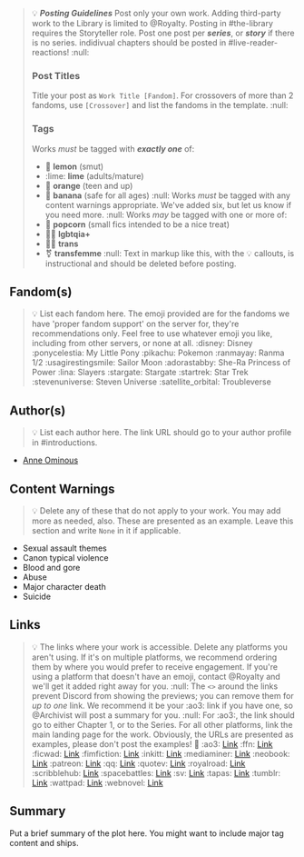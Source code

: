 > :bulb: ***__Posting Guidelines__*** 
> Post only your own work. Adding third-party work to the Library is limited to @Royalty. 
> Posting in #the-library requires the Storyteller role.
> Post one post per ***series***, or ***story*** if there is no series. indidivual chapters should be posted in #live-reader-reactions!
> :null:
> ### Post Titles
> Title your post as `Work Title [Fandom]`. For crossovers of more than 2 fandoms, use `[Crossover]` and list the fandoms in the template.
> :null:
> ### Tags
> Works *must* be tagged with ***exactly one*** of: 
> - :lemon: **lemon** (smut)
> - :lime: **lime** (adults/mature) 
> - :tangerine: **orange** (teen and up)
> - :banana: **banana** (safe for all ages)
> :null:
> Works *must* be tagged with any content warnings appropriate. We've added six, but let us know if you need more.
> :null:
> Works *may* be tagged with one or more of: 
> - :popcorn: **popcorn** (small fics intended to be a nice treat) 
> - :rainbow_flag: **lgbtqia+** 
> - :transgender_flag: **trans**
> - :transgender_symbol: **transfemme** 
> :null:
> Text in markup like this, with the :bulb: callouts, is instructional and should be deleted before posting.

## Fandom(s)
> :bulb: List each fandom here. The emoji provided are for the fandoms we have 'proper fandom support' on the server for, they're recommendations only. 
> Feel free to use whatever emoji you like, including from other servers, or none at all.
:disney: Disney
:ponycelestia: My Little Pony
:pikachu: Pokemon
:ranmayay: Ranma 1/2
:usagirestingsmile: Sailor Moon
:adorastabby: She-Ra Princess of Power
:lina: Slayers
:stargate: Stargate
:startrek: Star Trek
:stevenuniverse: Steven Universe
:satellite_orbital: Troubleverse

## Author(s)
> :bulb: List each author here. The link URL should go to your author profile in #introductions.
* [Anne Ominous](https://discord.com/channels/260074028600000513/1287257215119523881)

## Content Warnings
> :bulb: Delete any of these that do not apply to your work. You may add more as needed, also. These are presented as an example. 
> Leave this section and write `None` in it if applicable.

* Sexual assault themes
* Canon typical violence
* Blood and gore
* Abuse
* Major character death
* Suicide

## Links
> :bulb: The links where your work is accessible. Delete any platforms you aren't using. 
> If it's on multiple platforms, we recommend ordering them by where you would prefer to receive engagement.
> If you're using a platform that doesn't have an emoji, contact @Royalty and we'll get it added right away for you.
> :null:
> The `<>` around the links prevent Discord from showing the previews; you can remove them for *up to one* link.
> We recommend it be your :ao3: link if you have one, so @Archivist will post a summary for you.
> :null:
> For :ao3:, the link should go to either Chapter 1, or to the Series. For all other platforms, link the main landing page for the work.
> Obviously, the URLs are presented as examples, please don't post the examples! :rofl:
:ao3: [Link](<https://thephoenixsaga.com/img/icons/ao3.png>)
:ffn: [Link](<https://www.fanfiction.net/s/14398901/1/Phoenix-Reignited>)
:ficwad: [Link](<https://ficwad.com/story/292019>)
:fimfiction: [Link](<https://www.fimfiction.net/story/568570/the-pale-stone>)
:inkitt: [Link](<https://www.inkitt.com/stories/fanfiction/1349785>)
:mediaminer: [Link](<https://www.mediaminer.org/fanfic/view_st.php/174376/>)
:neobook: [Link](<https://neobook.org/book/6tnYk8n6/>)
:patreon: [Link](<https://www.patreon.com/posts/coe-ch-43-rip-114877890>)
:qq: [Link](<https://forum.questionablequesting.com/threads/phoenix-reignited-edition-ranma-1-2.29519/>)
:quotev: [Link](<https://www.quotev.com/story/16744149/Phoenix-Reignited-Edition-Ranma-12/1>)
:royalroad: [Link](<https://www.royalroad.com/fiction/99736/phoenix-reignited-edition>)
:scribblehub: [Link](<https://www.scribblehub.com/series/1237070/phoenix-reignited-edition/>)
:spacebattles: [Link](<https://forums.spacebattles.com/threads/phoenix-reignited-edition.1190357/>)
:sv: [Link](<https://forums.sufficientvelocity.com/threads/phoenix-reignited.135398/>)
:tapas: [Link](<https://tapas.io/episode/3226161>)
:tumblr: [Link](<https://www.tumblr.com/anne-is-ominous/763511249663344640/phoenix-reignited-is-live?source=share>)
:wattpad: [Link](<https://www.wattpad.com/story/377197827-phoenix-reignited-edition>)
:webnovel: [Link](<https://www.webnovel.com/book/phoenix-reignited-edition_30735261100883305>)

## Summary
Put a brief summary of the plot here. You might want to include major tag content and ships.
